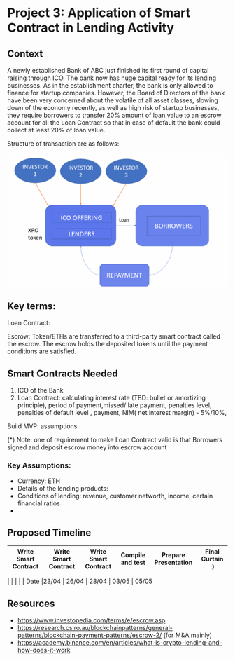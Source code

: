 # Project 3: Application of Smart Contract in Lending Activity

## Context

A newly established Bank of ABC just finished its first round of capital raising through ICO. The bank now has huge capital ready for its lending businesses. As in the establishment charter, the bank is only allowed to finance for startup companies. However, the Board of Directors of the bank have been very concerned about the volatile of all asset classes, slowing down of the economy recently, as well as high risk of startup businesses, they require borrowers to transfer 20% amount of loan value to an escrow account for all the Loan Contract so that in case of default the bank could collect at least 20% of loan value.

Structure of transaction are as follows: 


![alt=""](nimai/loan.png)


## Key terms:

Loan Contract: 

Escrow: Token/ETHs are transferred to a third-party smart contract called the escrow. The escrow holds the deposited tokens until the payment conditions are satisfied.

## Smart Contracts Needed

1. ICO of the Bank
2. Loan Contract: calculating interest rate (TBD: bullet or amortizing principle), period of payment,missed/ late payment, penalties level, penalties of default level , payment, NIM( net interest margin) - 5%/10%,

Build MVP: assumptions
 

(*) Note: one of requirement to make Loan Contract valid is that Borrowers signed and deposit escrow money into escrow account

### Key Assumptions:

- Currency: ETH
- Details of the lending products:
- Conditions of lending: revenue, customer networth, income, certain financial ratios
- 

## Proposed Timeline


| Write Smart Contract | Write Smart Contract | Write Smart Contract | Compile and test | Prepare Presentation | Final Curtain :) |
| ------------- | ------------- | ------------- |------------- | ------------- | ------------- |
|
|   |  |
| Date  |23/04     | 26/04    | 28/04   | 03/05   | 05/05   




## Resources 
* https://www.investopedia.com/terms/e/escrow.asp
* https://research.csiro.au/blockchainpatterns/general-patterns/blockchain-payment-patterns/escrow-2/ (for M&A mainly)
* https://academy.binance.com/en/articles/what-is-crypto-lending-and-how-does-it-work

